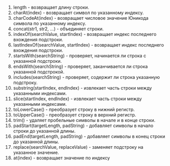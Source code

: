 1. length - возвращает длину строки.
2. charAt(index) - возвращает символ по указанному индексу.
3. charCodeAt(index) - возвращает числовое значение Юникода символа по указанному индексу.
4. concat(str1, str2, …) - объединяет строки.
5. indexOf(searchValue, startIndex) - возвращает индекс последнего вхождения подстроки.
6. lastIndexOf(searchValue, startIndex) - возвращает индекс последнего вхождения подстроки.
7. startsWith(searchString) - проверяет, начинается ли строка с указанной подстроки.
8. endsWith(searchString) - проверяет, заканчивается ли строка указанной подстрокой.
9. includes(searchString) - проверяет, содержит ли строка указанную подстроку.
10. substring(startIndex, endIndex) - извлекает часть строки между указанными индексами.
11. slice(startIndex, endIndex) - извлекает часть строки между указанными индексами.
12. toLowerCase() - преобразует строку в нижний регистр.
13. toUpperCase() - преобразует строку в верхний регистр.
14. trim() - удаляет пробельные символы в начале и в конце строки.
15. padStart(targetLength, padString) - добавляет символы в начало строки до указанной длины.
16. padEnd(targetLength, padString) - добавляет символы в конец строки до указанной длины.
17. replace(searchValue, replaceValue) - заменяет подстроку на указанное значение.
18. at(index) - возвращает значение по индексу
